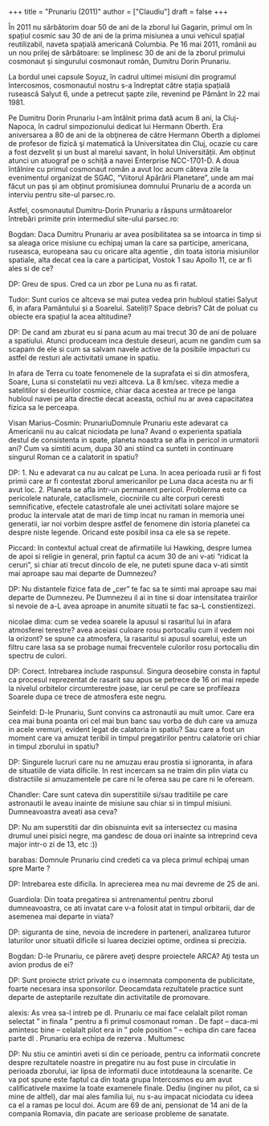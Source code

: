+++
title = "Prunariu (2011)"
author = ["Claudiu"]
draft = false
+++

În 2011 nu sărbătorim doar 50 de ani de la zborul lui Gagarin, primul om în spațiul cosmic sau 30 de ani de la prima misiunea a unui vehicul spațial reutilizabil, naveta spațială americană Columbia. Pe 16 mai 2011, românii au un nou prilej de sărbătoare: se împlinesc 30 de ani de la zborul primului cosmonaut și singurului cosmonaut român, Dumitru Dorin Prunariu.

La bordul unei capsule Soyuz, în cadrul ultimei misiuni din programul Intercosmos, cosmonautul nostru s-a îndreptat către stația spațială rusească Salyut 6, unde a petrecut șapte zile, revenind pe Pământ în 22 mai 1981.

Pe Dumitru Dorin Prunariu l-am întâlnit prima dată acum 8 ani, la Cluj-Napoca, în cadrul simpozionului dedicat lui Hermann Oberth. Era aniversarea a 80 de ani de la obţinerea de către Hermann Oberth a diplomei de profesor de fizică şi matematică la Universitatea din Cluj, ocazie cu care a fost dezvelit și un bust al marelui savant, în holul Universității. Am obținut atunci un atuograf pe o schiță a navei Enterprise NCC-1701-D. A doua întâlnire cu primul cosmonaut român a avut loc acum câteva zile la evenimentul organizat de SGAC, “Viitorul Apărării Planetare”, unde am mai făcut un pas și am obținut promisiunea domnului Prunariu de a acorda un interviu pentru site-ul parsec.ro.

Astfel, cosmonautul Dumitru-Dorin Prunariu a răspuns următoarelor întrebări primite prin intermediul site-ului parsec.ro:

Bogdan: Daca Dumitru Prunariu ar avea posibilitatea sa se intoarca in timp si sa aleaga orice misiune cu echipaj uman la care sa participe, americana, ruseasca, europeana sau cu oricare alta agentie , din toata istoria misiunilor spatiale, alta decat cea la care a participat, Vostok 1 sau Apollo 11, ce ar fi ales si de ce?

DP: Greu de spus. Cred ca un zbor pe Luna nu as fi ratat.

Tudor: Sunt curios ce altceva se mai putea vedea prin hubloul statiei Salyut 6, in afara Pamântului și a Soarelui. Sateliți? Space debris? Cât de poluat cu obiecte era spațiul la acea altitudine?

DP: De cand am zburat eu si pana acum au mai trecut 30 de ani de poluare a spatiului. Atunci produceam inca destule deseuri, acum ne gandim cum sa scapam de ele si cum sa salvam navele active de la posibile impacturi cu astfel de resturi ale activitatii umane in spatiu.

In afara de Terra cu toate fenomenele de la suprafata ei si din atmosfera, Soare, Luna si constelatii nu vezi altceva. La 8 km/sec. viteza medie a satelitilor si deseurilor cosmice, chiar daca acestea ar trece pe langa hubloul navei pe alta directie decat aceasta,  ochiul nu ar avea capacitatea fizica sa le perceapa.

Visan Marius-Cosmin: PrunariuDomnule Prunariu este adevarat ca Americanii nu au calcat niciodata pe luna? Avand o experienta spatiala destul de consistenta in spate, planeta noastra se afla in pericol in urmatorii ani? Cum va simtiti acum, dupa 30 ani stiind ca sunteti in continuare singurul Roman ce a calatorit in spatiu?

DP: 1. Nu e adevarat ca nu au calcat pe Luna. In acea perioada rusii ar fi fost primii care ar fi contestat zborul americanilor pe Luna daca acesta nu ar fi avut loc. 2. Planeta se afla intr-un permanent pericol. Problerma este ca pericolele naturale, cataclismele, ciocnirile cu alte corpuri ceresti semnificative, efectele catastrofale ale unei activitati solare  majore se produc la intervale atat de mari de timp incat nu raman in memoria unei generatii, iar noi vorbim despre astfel de fenomene din istoria planetei ca despre niste legende. Oricand este posibil insa ca ele sa se repete.

Piccard: In contextul actual creat de afirmatiile lui Hawking, despre lumea de apoi si religie in general, prin faptul ca acum 30 de ani v-ati “ridicat la ceruri”, si chiar ati trecut dincolo de ele, ne puteti spune daca v-ati simtit mai aproape sau mai departe de Dumnezeu?

DP: Nu distantele fizice fata de „cer” te fac sa te simti mai aproape sau mai departe de Dumnezeu. Pe Dumnezeu il ai in tine si doar intensitatea trairilor si nevoie de a-L avea aproape in anumite situatii te fac sa-L constientizezi.

nicolae dima: cum se vedea soarele la apusul si rasaritul lui in afara atmosferei terestre? avea aceiasi culoare rosu portocaliu cum il vedem noi la orizont? se spune ca atmosfera, la rasaritul si apusul soarelui, este un filtru care lasa sa se probage numai frecventele culorilor rosu portocaliu din spectru de culori.

DP: Corect. Intrebarea include raspunsul. Singura deosebire consta in faptul ca procesul reprezentat de rasarit sau apus se petrece de 16 ori mai repede la nivelul orbitelor circumterestre joase, iar cerul pe care se profileaza Soarele dupa ce trece de atmosfera este negru.

Seinfeld: D-le Prunariu, Sunt convins ca astronautii au mult umor. Care era cea mai buna poanta ori cel mai bun banc sau vorba de duh care va amuza in acele vremuri, evident legat de calatoria in spatiu? Sau care a fost un moment care va amuzat teribil in timpul pregatirilor pentru calatorie ori chiar in timpul zborului in spatiu?

DP: Singurele lucruri care nu ne amuzau erau prostia si ignoranta, in afara de situatiile de viata dificile. In rest incercam sa ne traim din plin viata cu distractiile si amuzamentele pe care ni le oferea sau pe care ni le ofeream.

Chandler: Care sunt cateva din superstitiile si/sau traditiile pe care astronautii le aveau inainte de misiune sau chiar si in timpul misiuni. Dumneavoastra aveati asa ceva?

DP: Nu am superstitii dar din obisnuinta evit sa intersectez cu masina drumul unei pisici negre, ma gandesc de doua ori inainte sa intreprind ceva major intr-o zi de 13,  etc :))

barabas: Domnule Prunariu cind credeti ca va pleca primul echipaj uman spre Marte ?

DP: Intrebarea este dificila. In aprecierea mea nu mai devreme de 25 de ani.

Guardiola: Din toata pregatirea si antrenamentul pentru zborul dumneavoastra, ce ati invatat care v-a folosit atat in timpul orbitarii, dar de asemenea mai departe in viata?

DP: siguranta de sine, nevoia de incredere in parteneri, analizarea tuturor laturilor unor situatii dificile si luarea deciziei optime, ordinea si precizia.

Bogdan: D-le Prunariu, ce părere aveţi despre proiectele ARCA? Aţi testa un avion produs de ei?

DP: Sunt proiecte strict private cu o insemnata componenta de publicitate, foarte necesara insa sponsorilor. Deocamdata rezultatele practice sunt departe de asteptarile rezultate din activitatile de promovare.

alexis: As vrea sa-l intreb pe dl. Prunariu ce mai face celalalt pilot roman selectat ” in finala ” pentru a fi primul cosmonaut roman . De fapt – daca-mi amintesc bine – celalalt pilot era in ” pole position ” – echipa din care facea parte dl . Prunariu era echipa de rezerva . Multumesc

DP: Nu stiu ce amintiri aveti si din ce perioade, pentru ca informatii concrete despre rezultatele noastre in pregatire nu au fost  puse in circulatie in perioada zborului, iar lipsa de informatii duce intotdeauna la scenarite. Ce va pot spune este faptul ca din toata grupa Intercosmos eu am avut calificativele maxime la toate examenele finale. Dediu (inginer nu pilot, ca si mine  de altfel), dar mai ales familia lui, nu s-au impacat niciodata cu ideea ca el a ramas pe locul doi.  Acum are 69 de ani, pensionat de 14 ani de la compania Romavia, din pacate are serioase probleme de sanatate.